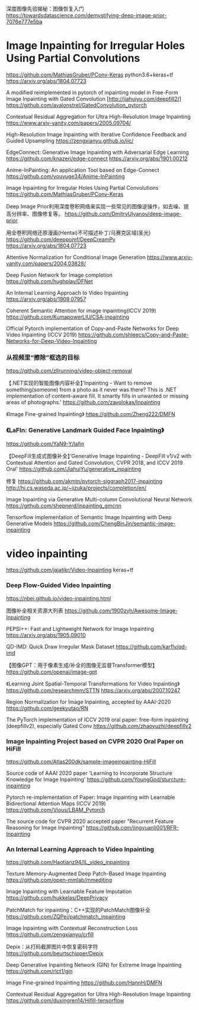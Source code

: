 
深度图像先验揭秘：图像恢复入门
https://towardsdatascience.com/demystifying-deep-image-prior-7076e777e5ba

# Image Inpainting for Irregular Holes Using Partial Convolutions
https://github.com/MathiasGruber/PConv-Keras
python3.6+keras+tf
https://arxiv.org/abs/1804.07723

A modified reimplemented in pytorch of inpainting model in Free-Form Image Inpainting with Gated Convolution [http://jiahuiyu.com/deepfill2/]
https://github.com/avalonstrel/GatedConvolution_pytorch

Contextual Residual Aggregation for Ultra High-Resolution Image Inpainting
https://www.arxiv-vanity.com/papers/2005.09704/

High-Resolution Image Inpainting with Iterative Confidence Feedback and Guided Upsampling
https://zengxianyu.github.io/iic/

EdgeConnect: Generative Image Inpainting with Adversarial Edge Learning
https://github.com/knazeri/edge-connect
https://arxiv.org/abs/1901.00212

Anime-InPainting: An application Tool based on Edge-Connect
https://github.com/youyuge34/Anime-InPainting

Image Inpainting for Irregular Holes Using Partial Convolutions
https://github.com/MathiasGruber/PConv-Keras

Deep Image Prior利用深度卷积网络来实现一些常见的图像逆操作，如去噪、提高分辨率、图像修复等。
https://github.com/DmitryUlyanov/deep-image-prior

用全卷积网络还原漫画(Hentai)不可描述补丁/马赛克区域(圣光)
https://github.com/deeppomf/DeepCreamPy
https://arxiv.org/abs/1804.07723

Attentive Normalization for Conditional Image Generation
https://www.arxiv-vanity.com/papers/2004.03828/

Deep Fusion Network for Image completion
https://github.com/hughplay/DFNet

An Internal Learning Approach to Video Inpainting
https://arxiv.org/abs/1909.07957

Coherent Semantic Attention for image inpainting(ICCV 2019)
https://github.com/KumapowerLIU/CSA-inpainting

Official Pytorch implementation of Copy-and-Paste Networks for Deep Video Inpainting (ICCV 2019)
https://github.com/shleecs/Copy-and-Paste-Networks-for-Deep-Video-Inpainting

### 从视频里“擦除”框选的目标
https://github.com/zllrunning/video-object-removal

【.NET实现的智能图像内容补全】’Inpainting - Want to remove something(someone) from a photo as it never was there? This is .NET implementation of content-aware fill. It smartly fills in unwanted or missing areas of photographs.' 
https://github.com/zavolokas/Inpainting

《Image Fine-grained Inpainting》
https://github.com/Zheng222/DMFN

### 《LaFIn: Generative Landmark Guided Face Inpainting》
https://github.com/YaN9-Y/lafin

【DeepFill生成式图像补全】’Generative Image Inpainting - DeepFill v1/v2 with Contextual Attention and Gated Convolution, CVPR 2018, and ICCV 2019 Oral'
https://github.com/JiahuiYu/generative_inpainting

修复
https://github.com/akmtn/pytorch-siggraph2017-inpainting
http://hi.cs.waseda.ac.jp/~iizuka/projects/completion/en/​

Image Inpainting via Generative Multi-column Convolutional Neural Network
https://github.com/shepnerd/inpainting_gmcnn

Tensorflow implementation of Semantic Image Inpainting with Deep Generative Models
https://github.com/ChengBinJin/semantic-image-inpainting

# video inpainting
https://github.com/jajatikr/Video-Inpainting
keras+tf

### Deep Flow-Guided Video Inpainting
https://nbei.github.io/video-inpainting.html

图像补全相关资源大列表
https://github.com/1900zyh/Awesome-Image-Inpainting

PEPSI++: Fast and Lightweight Network for Image Inpainting
https://arxiv.org/abs/1905.09010

QD-IMD: Quick Draw Irregular Mask Dataset
https://github.com/karfly/qd-imd

【图像GPT：用于像素生成/补全的图像无监督Transformer模型】
https://github.com/openai/image-gpt

《Learning Joint Spatial-Temporal Transformations for Video Inpainting》
https://github.com/researchmm/STTN https://arxiv.org/abs/2007.10247

Region Normalization for Image Inpainting, accepted by AAAI-2020
https://github.com/geekyutao/RN

The PyTorch implementation of ICCV 2019 oral paper: free-form inpainting (deepfillv2), especially Gated Conv
https://github.com/zhaoyuzhi/deepfillv2

### Image Inpainting Project based on CVPR 2020 Oral Paper on HiFill
https://github.com/Atlas200dk/sample-imageinpainting-HiFill

Source code of AAAI 2020 paper 'Learning to Incorporate Structure Knowledge for Image Inpainting'
https://github.com/YoungGod/sturcture-inpainting

Pytorch re-implementation of Paper: Image Inpainting with Learnable Bidirectional Attention Maps (ICCV 2019)
https://github.com/Vious/LBAM_Pytorch

The source code for CVPR 2020 accepted paper "Recurrent Feature Reasoning for Image Inpainting"
https://github.com/jingyuanli001/RFR-Inpainting

### An Internal Learning Approach to Video Inpainting
https://github.com/Haotianz94/IL_video_inpainting

Texture Memory-Augmented Deep Patch-Based Image Inpainting
https://github.com/open-mmlab/mmediting

Image Inpainting with Learnable Feature Imputation
https://github.com/hukkelas/DeepPrivacy

PatchMatch for inpainting：C++实现的PatchMatch图像补全
https://github.com/ZQPei/patchmatch_inpainting

Image Inpainting with Contextual Reconstruction Loss
https://github.com/zengxianyu/crfill

Depix：从打码截屏图片中恢复密码字符
https://github.com/beurtschipper/Depix

Deep Generative Inpainting Network (GIN) for Extreme Image Inpainting
https://github.com/rlct1/gin

Image Fine-grained Inpainting
https://github.com/HannH/DMFN

Contextual Residual Aggregation for Ultra High-Resolution Image Inpainting
https://github.com/duxingren14/Hifill-tensorflow